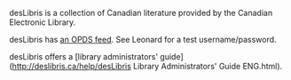 desLibris is a collection of Canadian literature provided by the Canadian Electronic Library.

desLibris has [an OPDS feed](http://api.deslibris.ca/api/opds). See Leonard for a test username/password.

desLibris offers a [library administrators' guide](http://deslibris.ca/help/desLibris Library Administrators' Guide ENG.html).